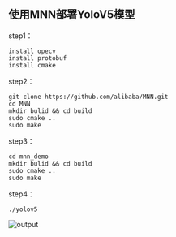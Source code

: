 ## 使用MNN部署YoloV5模型  

step1：  
```
install opecv
install protobuf
install cmake
```

step2：  
```
git clone https://github.com/alibaba/MNN.git
cd MNN
mkdir bulid && cd build
sudo cmake ..
sudo make
```

step3：  
```
cd mnn_demo
mkdir bulid && cd build
sudo cmake ..
sudo make
```

step4：  
```
./yolov5
```
![output](https://user-images.githubusercontent.com/82716366/135485823-d22486ac-ee5a-41a6-bec5-74116f0bcb47.jpg)

